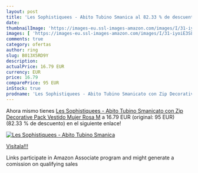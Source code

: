 ```yaml
---
layout: post
title: 'Les Sophistiquees - Abito Tubino Smanica al 82.33 % de descuento'
date: 
thumbnailImage: 'https://images-eu.ssl-images-amazon.com/images/I/31-iyoiE3SL._SL200_.jpg'
images: [ 'https://images-eu.ssl-images-amazon.com/images/I/31-iyoiE3SL._SL200_.jpg' ]
comments: true
category: ofertas
author: ring
slug: B013X5RD9Y
description:
actualPrice: 16.79 EUR
currency: EUR
price: 16.79
comparePrice: 95 EUR
inStock: true
prodname: 'Les Sophistiquees - Abito Tubino Smanicato con Zip Decorative  Pack  Vestido Mujer  Rosa  M'
---
```


Ahora mismo tienes [Les Sophistiquees - Abito Tubino Smanicato con Zip Decorative  Pack  Vestido Mujer  Rosa  M](https://www.amazon.es/dp/B013X5RD9Y/?tag=tolees-21) a 16.79 EUR (original: 95 EUR) (82.33 %  de descuento) en el siguiente enlace!

[![Les Sophistiquees - Abito Tubino Smanica](https://images-eu.ssl-images-amazon.com/images/I/31-iyoiE3SL._SL200_.jpg)](https://www.amazon.es/dp/B013X5RD9Y/?tag=tolees-21)

[Visítala!!!](https://www.amazon.es/dp/B013X5RD9Y/?tag=tolees-21)

Links participate in Amazon Associate program and might generate a comission on qualifying sales
